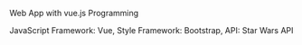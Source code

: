Web App with vue.js Programming

JavaScript Framework: Vue, 
Style Framework: Bootstrap, 
API: Star Wars API



